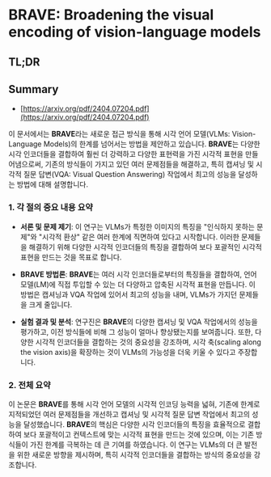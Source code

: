 # BRAVE: Broadening the visual encoding of vision-language models
## TL;DR
## Summary
- [https://arxiv.org/pdf/2404.07204.pdf](https://arxiv.org/pdf/2404.07204.pdf)

이 문서에서는 **BRAVE**라는 새로운 접근 방식을 통해 시각 언어 모델(VLMs: Vision-Language Models)의 한계를 넘어서는 방법을 제안하고 있습니다. **BRAVE**는 다양한 시각 인코더들을 결합하여 훨씬 더 강력하고 다양한 표현력을 가진 시각적 표현을 만들어냄으로써, 기존의 방식들이 가지고 있던 여러 문제점들을 해결하고, 특히 캡셔닝 및 시각적 질문 답변(VQA: Visual Question Answering) 작업에서 최고의 성능을 달성하는 방법에 대해 설명합니다.

### 1. 각 절의 중요 내용 요약

- **서론 및 문제 제기**: 이 연구는 VLMs가 특정한 이미지의 특징을 "인식하지 못하는 문제"와 "시각적 환상" 같은 여러 한계에 직면하여 있다고 시작합니다. 이러한 문제들을 해결하기 위해 다양한 시각적 인코더들의 특징을 결합하여 보다 포괄적인 시각적 표현을 만드는 것을 목표로 합니다.

- **BRAVE 방법론**: **BRAVE**는 여러 시각 인코더들로부터의 특징들을 결합하여, 언어 모델(LM)에 직접 투입할 수 있는 더 다양하고 압축된 시각적 표현을 만듭니다. 이 방법은 캡셔닝과 VQA 작업에 있어서 최고의 성능을 내며, VLMs가 가지던 문제들을 크게 줄입니다.

- **실험 결과 및 분석**: 연구진은 **BRAVE**의 다양한 캡셔닝 및 VQA 작업에서의 성능을 평가하고, 이전 방식들에 비해 그 성능이 얼마나 향상됐는지를 보여줍니다. 또한, 다양한 시각적 인코더들을 결합하는 것의 중요성을 강조하며, 시각 축(scaling along the vision axis)을 확장하는 것이 VLMs의 가능성을 더욱 키울 수 있다고 주장합니다.

### 2. 전체 요약

이 논문은 **BRAVE**를 통해 시각 언어 모델의 시각적 인코딩 능력을 넓혀, 기존에 한계로 지적되었던 여러 문제점들을 개선하고 캡셔닝 및 시각적 질문 답변 작업에서 최고의 성능을 달성했습니다. **BRAVE**의 핵심은 다양한 시각 인코더들의 특징을 효율적으로 결합하여 보다 포괄적이고 컨텍스트에 맞는 시각적 표현을 만드는 것에 있으며, 이는 기존 방식들이 가진 한계를 극복하는 데 큰 기여를 하였습니다. 이 연구는 VLMs의 더 큰 발전을 위한 새로운 방향을 제시하며, 특히 시각적 인코더들을 결합하는 방식의 중요성을 강조합니다.